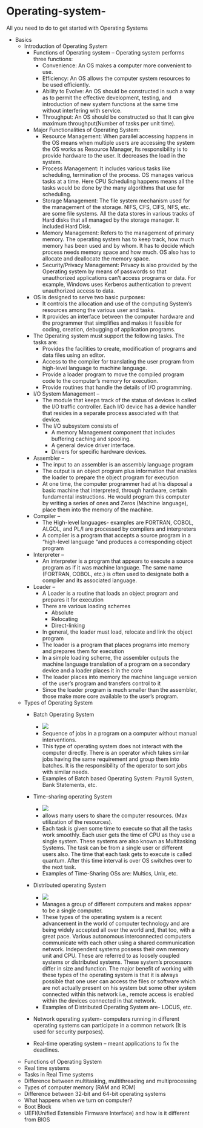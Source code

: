 # Operating-system-
All you need to do to get started with Operating Systems 
* Basics
    * Introduction of Operating System
        * Functions of Operating system – Operating system performs three functions: 
            * Convenience: An OS makes a computer more convenient to use.
            * Efficiency: An OS allows the computer system resources to be used efficiently.
            * Ability to Evolve: An OS should be constructed in such a way as to permit the effective development, testing, and introduction of new system functions at the same time without interfering with service.
            * Throughput: An OS should be constructed so that It can give maximum throughput(Number of tasks per unit time).
        * Major Functionalities of Operating System: 
            * Resource Management: When parallel accessing happens in the OS means when multiple users are accessing the system the OS works as Resource Manager, Its responsibility is to provide hardware to the user. It decreases the load in the system.
            * Process Management: It includes various tasks like scheduling, termination of the process. OS manages various tasks at a time. Here CPU Scheduling happens means all the tasks would be done by the many algorithms that use for scheduling.
            * Storage Management: The file system mechanism used for the management of the storage. NIFS, CFS, CIFS, NFS, etc. are some file systems. All the data stores in various tracks of Hard disks that all managed by the storage manager. It included Hard Disk.
            * Memory Management: Refers to the management of primary memory. The operating system has to keep track, how much memory has been used and by whom. It has to decide which process needs memory space and how much. OS also has to allocate and deallocate the memory space.
            * Security/Privacy Management: Privacy is also provided by the Operating system by means of passwords so that unauthorized applications can’t access programs or data. For example, Windows uses Kerberos authentication to prevent unauthorized access to data.
        * OS is designed to serve two basic purposes: 
            * It controls the allocation and use of the computing System’s resources among the various user and tasks.
            * It provides an interface between the computer hardware and the programmer that simplifies and makes it feasible for coding, creation, debugging of application programs.
        * The Operating system must support the following tasks. The tasks are:  
            * Provides the facilities to create, modification of programs and data files using an editor.
            * Access to the compiler for translating the user program from high-level language to machine language.
            * Provide a loader program to move the compiled program code to the computer’s memory for execution.
            * Provide routines that handle the details of I/O programming.
        * I/O System Management – 
            * The module that keeps track of the status of devices is called the I/O traffic controller. Each I/O device has a device handler that resides in a separate process associated with that device. 
            * The I/O subsystem consists of 
                * A memory Management component that includes buffering caching and spooling.
                * A general device driver interface.
                * Drivers for specific hardware devices.
        * Assembler – 
            * The input to an assembler is an assembly language program
            * The output is an object program plus information that enables the loader to prepare the object program for execution
            * At one time, the computer programmer had at his disposal a basic machine that interpreted, through hardware, certain fundamental instructions. He would program this computer by writing a series of ones and Zeros (Machine language), place them into the memory of the machine. 
        * Compiler – 
            * The High-level languages- examples are FORTRAN, COBOL, ALGOL, and PL/I are processed by compilers and interpreters
            * A compiler is a program that accepts a source program in a “high-level language “and produces a corresponding object program
        * Interpreter – 
            * An interpreter is a program that appears to execute a source program as if it was machine language. The same name (FORTRAN, COBOL, etc.) is often used to designate both a compiler and its associated language. 
        * Loader – 
            * A Loader is a routine that loads an object program and prepares it for execution
            * There are various loading schemes
                * Absolute
                * Relocating
                * Direct-linking
            * In general, the loader must load, relocate and link the object program
            * The loader is a program that places programs into memory and prepares them for execution
            * In a simple loading scheme, the assembler outputs the machine language translation of a program on a secondary device and a loader places it in the core
            * The loader places into memory the machine language version of the user’s program and transfers control to it
            * Since the loader program is much smaller than the assembler, those make more core available to the user’s program. 
    * Types of Operating System 
        * Batch Operating System
          * ![](https://media.geeksforgeeks.org/wp-content/uploads/BatchOS.jpeg)
          * Sequence of jobs in a program on a computer without manual interventions.
          * This type of operating system does not interact with the computer directly. There is an operator which takes similar jobs having the same requirement and group them into batches. It is the responsibility of the operator to sort jobs with similar needs. 
          * Examples of Batch based Operating System: Payroll System, Bank Statements, etc.
        
        * Time-sharing operating System
          * ![](https://media.geeksforgeeks.org/wp-content/uploads/Time-Share.jpeg)
          * allows many users to share the computer resources. (Max utilization of the resources).
          * Each task is given some time to execute so that all the tasks work smoothly. Each user gets the time of CPU as they use a single system. These systems are also known as Multitasking Systems. The task can be from a single user or different users also. The time that each task gets to execute is called quantum. After this time interval is over OS switches over to the next task.
          * Examples of Time-Sharing OSs are: Multics, Unix, etc. 
          
        * Distributed operating System
          * ![](https://media.geeksforgeeks.org/wp-content/uploads/Distributed.jpeg)
          * Manages a group of different computers and makes appear to be a single computer.
          * These types of the operating system is a recent advancement in the world of computer technology and are being widely accepted all over the world and, that too, with a great pace. Various autonomous interconnected computers communicate with each other using a shared communication network. Independent systems possess their own memory unit and CPU. These are referred to as loosely coupled systems or distributed systems. These system’s processors differ in size and function. The major benefit of working with these types of the operating system is that it is always possible that one user can access the files or software which are not actually present on his system but some other system connected within this network i.e., remote access is enabled within the devices connected in that network. 
          * Examples of Distributed Operating System are- LOCUS, etc.

        * Network operating system- computers running in different operating systems can participate in a common network (It is used for security purposes).
        * Real-time operating system – meant applications to fix the deadlines.
    * Functions of Operating System
    * Real time systems
    * Tasks in Real Time systems
    * Difference between multitasking, multithreading and multiprocessing
    * Types of computer memory (RAM and ROM)
    * Difference between 32-bit and 64-bit operating systems
    * What happens when we turn on computer?
    * Boot Block
    * UEFI(Unified Extensible Firmware Interface) and how is it different from BIOS
